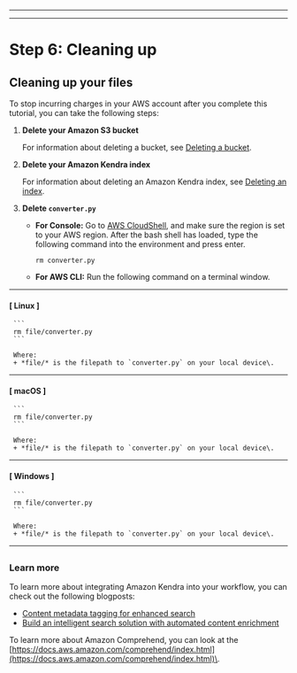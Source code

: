 --------

--------

# Step 6: Cleaning up<a name="tutorial-cleanup"></a>

## Cleaning up your files<a name="tutorial-cleanup-deleting"></a>

To stop incurring charges in your AWS account after you complete this tutorial, you can take the following steps:

1. **Delete your Amazon S3 bucket**

   For information about deleting a bucket, see [Deleting a bucket](https://docs.aws.amazon.com/AmazonS3/latest/userguide/delete-bucket.html)\.

1. **Delete your Amazon Kendra index**

   For information about deleting an Amazon Kendra index, see [Deleting an index](https://docs.aws.amazon.com/kendra/latest/dg/delete-index.html)\.

1. **Delete `converter.py`**
   + **For Console:** Go to [AWS CloudShell](https://console.aws.amazon.com/cloudshell/), and make sure the region is set to your AWS region\. After the bash shell has loaded, type the following command into the environment and press enter\.

     ```
     rm converter.py
     ```
   + **For AWS CLI:** Run the following command on a terminal window\.

------
#### [ Linux ]

     ```
     rm file/converter.py
     ```

     Where:
     + *file/* is the filepath to `converter.py` on your local device\.

------
#### [ macOS ]

     ```
     rm file/converter.py
     ```

     Where:
     + *file/* is the filepath to `converter.py` on your local device\.

------
#### [ Windows ]

     ```
     rm file/converter.py
     ```

     Where:
     + *file/* is the filepath to `converter.py` on your local device\.

------

## <a name="tutorial-cleanup-more"></a>

### Learn more<a name="tutorial-cleanup-2-more"></a>

To learn more about integrating Amazon Kendra into your workflow, you can check out the following blogposts:
+ [Content metadata tagging for enhanced search](https://comprehend-immersionday.workshop.aws/lab8.html)
+ [Build an intelligent search solution with automated content enrichment](https://aws.amazon.com/blogs/machine-learning/build-an-intelligent-search-solution-with-automated-content-enrichment/)

To learn more about Amazon Comprehend, you can look at the [https://docs.aws.amazon.com/comprehend/index.html](https://docs.aws.amazon.com/comprehend/index.html)\.